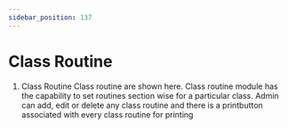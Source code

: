 ```yaml
---
sidebar_position: 137
---
```

 
# Class Routine
1. Class Routine
Class routine are shown here. Class routine module has the capability to set routines section wise for a particular class. Admin can add, edit or delete any class routine and there is a print​ ​button​ ​associated​ ​with​ ​every​ ​class​ ​routine​ ​for​ ​printing